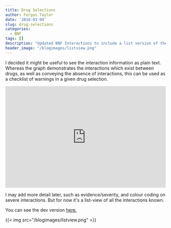 ```yaml
---
title: Drug Selections
author: Fergus Taylor
date: '2018-03-09'
slug: drug-selections
categories:
  - BNF
tags: []
description: "Updated BNF Interactions to include a list version of the interaction information"
header_image: "/blogimages/listview.png"
---
```


I decided it might be useful to see the interaction information as plain text. 
Whereas the graph demonstrates the interactions which exist between drugs, as well as conveying the absence of interactions, this can be used as a checklist of warnings in a given drug selection.

<div style="width:100%;height:0;padding-bottom:63%;position:relative;"><iframe src="https://giphy.com/embed/ensHCeIhJw4OnYQAJj" width="100%" height="100%" style="position:absolute" frameBorder="0" class="giphy-embed" allowFullScreen></iframe></div>

I may add more detail later, such as evidence/severity, and colour coding on severe interactions. But for now it's a list-view of all the interactions known.

You can see the dev version [here.](https://fergustaylor.github.io/D3/bnf-interactionsdev/)

{{< img src="/blogimages/listview.png" >}}